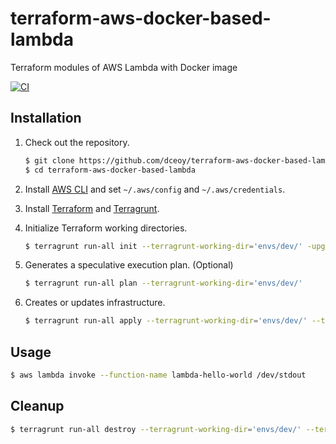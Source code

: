 terraform-aws-docker-based-lambda
=================================

Terraform modules of AWS Lambda with Docker image

[![CI](https://github.com/dceoy/terraform-aws-docker-based-lambda/actions/workflows/ci.yml/badge.svg)](https://github.com/dceoy/terraform-aws-docker-based-lambda/actions/workflows/ci.yml)

Installation
------------

1.  Check out the repository.

    ```sh
    $ git clone https://github.com/dceoy/terraform-aws-docker-based-lambda.git
    $ cd terraform-aws-docker-based-lambda
    ````

2.  Install [AWS CLI](https://aws.amazon.com/cli/) and set `~/.aws/config` and `~/.aws/credentials`.

3.  Install [Terraform](https://www.terraform.io/) and [Terragrunt](https://terragrunt.gruntwork.io/).

4.  Initialize Terraform working directories.

    ```sh
    $ terragrunt run-all init --terragrunt-working-dir='envs/dev/' -upgrade -reconfigure
    ```

5.  Generates a speculative execution plan. (Optional)

    ```sh
    $ terragrunt run-all plan --terragrunt-working-dir='envs/dev/'
    ```

6.  Creates or updates infrastructure.

    ```sh
    $ terragrunt run-all apply --terragrunt-working-dir='envs/dev/' --terragrunt-non-interactive
    ```

Usage
-----

```sh
$ aws lambda invoke --function-name lambda-hello-world /dev/stdout
```

Cleanup
-------

```sh
$ terragrunt run-all destroy --terragrunt-working-dir='envs/dev/' --terragrunt-non-interactive
```
